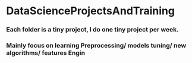 # DataScienceProjectsAndTraining


### Each folder is a tiny project, I do one tiny project per week.
### Mainly focus on learning Preprocessing/ models tuning/ new algorithms/ features Engin

